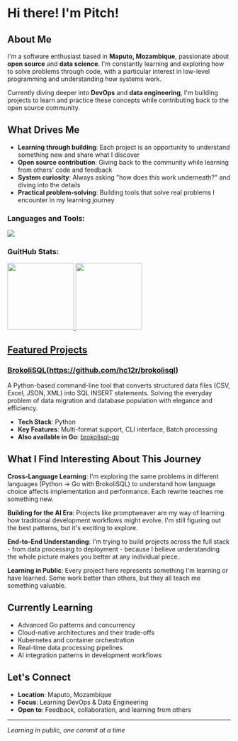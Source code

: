 # Hi there! I'm Pitch!

## About Me
I'm a software enthusiast based in **Maputo, Mozambique**, passionate about **open source** and **data science**. I'm constantly learning and exploring how to solve problems through code, with a particular interest in low-level programming and understanding how systems work.

Currently diving deeper into **DevOps** and **data engineering**, I'm building projects to learn and practice these concepts while contributing back to the open source community.

## What Drives Me
- **Learning through building**: Each project is an opportunity to understand something new and share what I discover
- **Open source contribution**: Giving back to the community while learning from others' code and feedback
- **System curiosity**: Always asking "how does this work underneath?" and diving into the details
- **Practical problem-solving**: Building tools that solve real problems I encounter in my learning journey

<h3 align="left">Languages and Tools:</h3>
<p>
  <a href="https://skillicons.dev">
    <img src="https://skillicons.dev/icons?i=java,spring,python,go,linux,aws,gradle,maven,ai,kubernetes,latex,mysql,postgres,rabbitmq,redis,rust,ubuntu" />
  </a>
</p>
<h3 align="left">GuitHub Stats:</h3>
<div>
  <a href="https://github.com/hc12r/">
  <img height="150em" src = "https://github-readme-stats-rongronggg9.vercel.app/api?username=hc12r&show_icons=true&theme=dracula&include_all_commits=true&count_private=true&hide=contribs,issues">
  <img height="150em" src = "https://github-readme-stats-rongronggg9.vercel.app/api/top-langs/?username=hc12r&layout=compact&theme=dracula">
</div>

## Featured Projects

### BrokoliSQL(https://github.com/hc12r/brokolisql)
A Python-based command-line tool that converts structured data files (CSV, Excel, JSON, XML) into SQL INSERT statements. Solving the everyday problem of data migration and database population with elegance and efficiency.
- **Tech Stack**: Python
- **Key Features**: Multi-format support, CLI interface, Batch processing
- **Also available in Go**: [brokolisql-go](https://github.com/hc12r/brokolisql-go)

## What I Find Interesting About This Journey

**Cross-Language Learning**: I'm exploring the same problems in different languages (Python → Go with BrokoliSQL) to understand how language choice affects implementation and performance. Each rewrite teaches me something new.

**Building for the AI Era**: Projects like promptweaver are my way of learning how traditional development workflows might evolve. I'm still figuring out the best patterns, but it's exciting to explore.

**End-to-End Understanding**: I'm trying to build projects across the full stack - from data processing to deployment - because I believe understanding the whole picture makes you better at any individual piece.

**Learning in Public**: Every project here represents something I'm learning or have learned. Some work better than others, but they all teach me something valuable.

## Currently Learning
- Advanced Go patterns and concurrency
- Cloud-native architectures and their trade-offs
- Kubernetes and container orchestration
- Real-time data processing pipelines
- AI integration patterns in development workflows

## Let's Connect
- **Location**: Maputo, Mozambique
- **Focus**: Learning DevOps & Data Engineering
- **Open to**: Feedback, collaboration, and learning from others

---
*Learning in public, one commit at a time*

